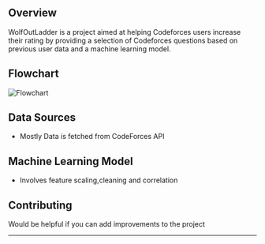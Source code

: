 ## Overview
WolfOutLadder is a project aimed at helping Codeforces users increase their rating by providing a selection of Codeforces questions based on previous user data and a machine learning model.



## Flowchart
![Flowchart](.C2Ladder/WolfOut.drawio.png)



## Data Sources
- Mostly Data is fetched from CodeForces API


## Machine Learning Model
- Involves feature scaling,cleaning and correlation

## Contributing
Would be helpful if you can add improvements to the project






---
